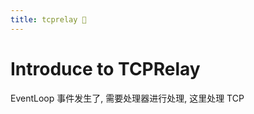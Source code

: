 ```yaml
---
title: tcprelay 💌
---
```


Introduce to TCPRelay
=====================

EventLoop 事件发生了, 需要处理器进行处理, 这里处理 TCP 